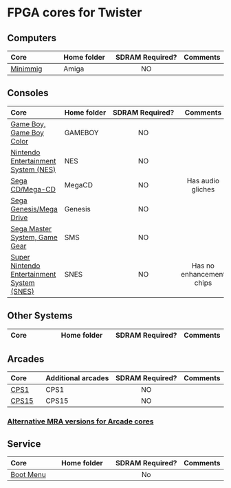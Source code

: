 # FPGA cores for Twister

<!-- cores_list_start -->

## Computers
|Core<img width=293/>| Home&nbsp;folder<img width=67/>| SDRAM&nbsp;Required? | Comments |
|:---|:---|:---:|:---:|
[Minimmig](https://TwisterFPGA.com/coming_soon) |Amiga| NO | |

## Consoles
|Core<img width=293/>| Home&nbsp;folder<img width=67/>| SDRAM&nbsp;Required? | Comments |
|:---|:---|:---:|:---:|
| [Game Boy, Game Boy Color](https://TwisterFPGA.com/coming_soon) |GAMEBOY| NO | |
| [Nintendo Entertainment System (NES)](https://TwisterFPGA.com/coming_soon) |NES| NO | |
| [Sega CD/Mega-CD](https://TwisterFPGA.com/coming_soon) |MegaCD| NO | Has audio gliches |
| [Sega Genesis/Mega Drive](https://TwisterFPGA.com/coming_soon) |Genesis| NO | |
| [Sega Master System, Game Gear](https://TwisterFPGA.com/coming_soon) |SMS| NO | |
| [Super Nintendo Entertainment System (SNES)](https://TwisterFPGA.com/coming_soon) |SNES| NO | Has no enhancement chips |

## Other Systems
|Core<img width=293/>| Home&nbsp;folder<img width=67/>| SDRAM&nbsp;Required? | Comments |
|:---|:---|:---:|:---:|
<!-- cores_list_end -->

<!-- arcade_list_start -->
## Arcades

|Core<img width=293/>| Additional&nbsp;arcades | SDRAM&nbsp;Required? | Comments |
|:---|:---|:---:|:---:|
 [CPS1](https://TwisterFPGA.com/coming_soon) |CPS1| NO | |
 [CPS15](https://TwisterFPGA.com/coming_soon) |CPS15| NO | |

<!-- arcade_list_end -->

### [Alternative MRA versions for Arcade cores](https://github.com/MiSTer-devel/MRA-Alternatives_MiSTer)

<!-- cores_list_start -->

## Service
|Core<img width=293/>| Home&nbsp;folder<img width=67/>| SDRAM&nbsp;Required? | Comments |
|:---|:---|:---:|:---:|
| [Boot Menu](https://TwisterFPGA.com/coming_soon) | | No | |

<!-- cores_list_end -->
